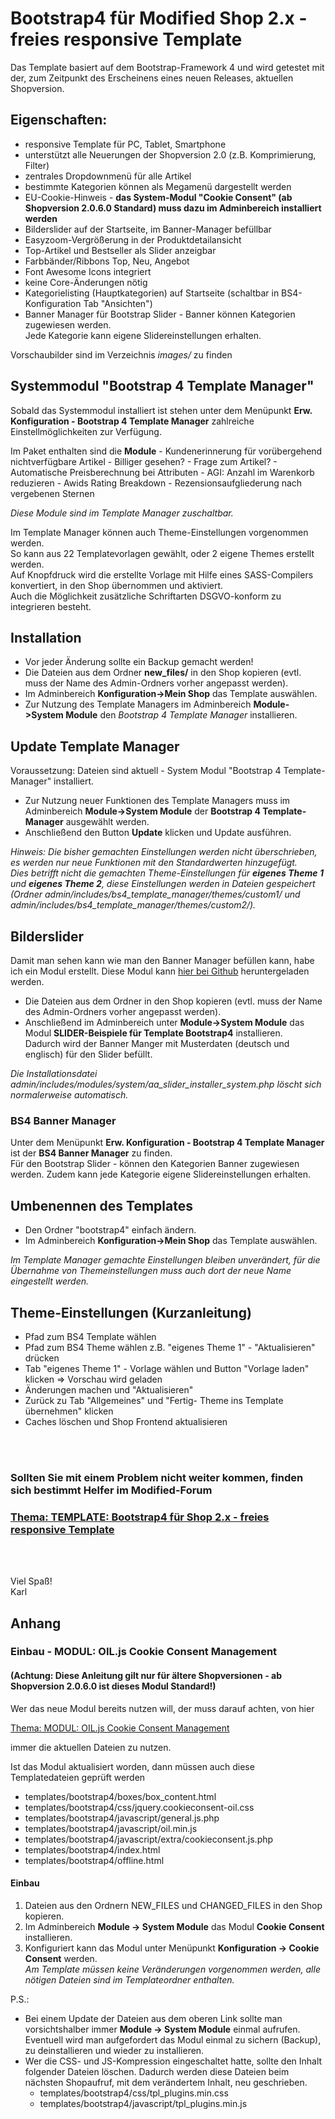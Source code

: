 # Bootstrap4 für Modified Shop 2.x - freies responsive Template

Das Template basiert auf dem Bootstrap-Framework 4 und wird getestet mit der, zum Zeitpunkt des Erscheinens eines neuen Releases, aktuellen Shopversion.


## Eigenschaften:
- responsive Template für PC, Tablet, Smartphone
- unterstützt alle Neuerungen der Shopversion 2.0 (z.B. Komprimierung, Filter)
- zentrales Dropdownmenü für alle Artikel
- bestimmte Kategorien können als Megamenü dargestellt werden
- EU-Cookie-Hinweis - **das System-Modul "Cookie Consent" (ab Shopversion 2.0.6.0 Standard) muss dazu im Adminbereich installiert werden**
- Bilderslider auf der Startseite, im Banner-Manager befüllbar
- Easyzoom-Vergrößerung in der Produktdetailansicht
- Top-Artikel und Bestseller als Slider anzeigbar
- Farbbänder/Ribbons Top, Neu, Angebot
- Font Awesome Icons integriert
- keine Core-Änderungen nötig
- Kategorielisting (Hauptkategorien) auf Startseite (schaltbar in BS4-Konfiguration Tab "Ansichten")
- Banner Manager für Bootstrap Slider - Banner können Kategorien zugewiesen werden.<br />
  Jede Kategorie kann eigene Slidereinstellungen erhalten.

Vorschaubilder sind im Verzeichnis *images/* zu finden

## Systemmodul "Bootstrap 4 Template Manager"

Sobald das Systemmodul installiert ist stehen unter dem Menüpunkt **Erw. Konfiguration - Bootstrap 4 Template Manager** zahlreiche Einstellmöglichkeiten zur Verfügung.

Im Paket enthalten sind die **Module**
	- Kundenerinnerung für vorübergehend nichtverfügbare Artikel
	- Billiger gesehen?
	- Frage zum Artikel?
	- Automatische Preisberechnung bei Attributen
	- AGI: Anzahl im Warenkorb reduzieren
	- Awids Rating Breakdown - Rezensionsaufgliederung nach vergebenen Sternen

*Diese Module sind im Template Manager zuschaltbar.*

Im Template Manager können auch Theme-Einstellungen vorgenommen werden.<br />
So kann aus 22 Templatevorlagen gewählt, oder 2 eigene Themes erstellt werden.<br />
Auf Knopfdruck wird die erstellte Vorlage mit Hilfe eines SASS-Compilers konvertiert, in den Shop übernommen und aktiviert.<br />
Auch die Möglichkeit zusätzliche Schriftarten DSGVO-konform zu integrieren besteht.

## Installation

- Vor jeder Änderung sollte ein Backup gemacht werden!
- Die Dateien aus dem Ordner **new_files/** in den Shop kopieren (evtl. muss der Name des Admin-Ordners vorher angepasst werden).
- Im Adminbereich **Konfiguration->Mein Shop** das Template auswählen.
- Zur Nutzung des Template Managers im Adminbereich **Module->System Module** den *Bootstrap 4 Template Manager* installieren.

## Update Template Manager

Voraussetzung: Dateien sind aktuell - System Modul "Bootstrap 4 Template-Manager" installiert.

- Zur Nutzung neuer Funktionen des Template Managers muss im Adminbereich **Module->System Module** der **Bootstrap 4 Template-Manager** ausgewählt werden.
- Anschließend den Button **Update** klicken und Update ausführen.

*Hinweis: Die bisher gemachten Einstellungen werden nicht überschrieben, es werden nur neue Funktionen mit den Standardwerten hinzugefügt.<br />
Dies betrifft nicht die gemachten Theme-Einstellungen für **eigenes Theme 1** und **eigenes Theme 2**, diese Einstellungen werden in Dateien gespeichert (Ordner admin/includes/bs4_template_manager/themes/custom1/ und admin/includes/bs4_template_manager/themes/custom2/).*

## Bilderslider

Damit man sehen kann wie man den Banner Manager befüllen kann, habe ich ein Modul erstellt.
Diese Modul kann <a href="https://github.com/KarlBogen/sliderbeispiele_bs4" target="_blank" title="KarlBogen/sliderbeispiele_bs4">hier bei Github</a> heruntergeladen werden.

- Die Dateien aus dem Ordner in den Shop kopieren (evtl. muss der Name des Admin-Ordners vorher angepasst werden).
- Anschließend im Adminbereich unter **Module->System Module** das Modul **SLIDER-Beispiele für Template Bootstrap4** installieren.<br />
Dadurch wird der Banner Manger mit Musterdaten (deutsch und englisch) für den Slider befüllt.

*Die Installationsdatei admin/includes/modules/system/aa_slider_installer_system.php löscht sich normalerweise automatisch.*

### BS4 Banner Manager
Unter dem Menüpunkt **Erw. Konfiguration - Bootstrap 4 Template Manager** ist der **BS4 Banner Manager** zu finden.<br />
Für den Bootstrap Slider - können den Kategorien Banner zugewiesen werden. Zudem kann jede Kategorie eigene Slidereinstellungen erhalten.

## Umbenennen des Templates

- Den Ordner "bootstrap4" einfach ändern.
- Im Adminbereich **Konfiguration->Mein Shop** das Template auswählen.

*Im Template Manager gemachte Einstellungen bleiben unverändert, für die Übernahme von Themeinstellungen muss auch dort der neue Name eingestellt werden.*

## Theme-Einstellungen (Kurzanleitung)

- Pfad zum BS4 Template wählen
- Pfad zum BS4 Theme wählen z.B. "eigenes Theme 1" - "Aktualisieren" drücken
- Tab "eigenes Theme 1" - Vorlage wählen und Button "Vorlage laden" klicken => Vorschau wird geladen
- Änderungen machen und "Aktualisieren"
- Zurück zu Tab "Allgemeines" und "Fertig- Theme ins Template übernehmen" klicken
- Caches löschen und Shop Frontend aktualisieren

<br /><br />

### Sollten Sie mit einem Problem nicht weiter kommen, finden sich bestimmt Helfer im Modified-Forum

### [Thema: TEMPLATE: Bootstrap4 für Shop 2.x - freies responsive Template](https://www.modified-shop.org/forum/index.php?topic=40190.0)

<br /><br />

Viel Spaß!<br />
Karl<br />


## Anhang

### Einbau - MODUL: OIL.js Cookie Consent Management
#### (Achtung: Diese Anleitung gilt nur für ältere Shopversionen - ab Shopversion 2.0.6.0 ist dieses Modul Standard!)

Wer das neue Modul bereits nutzen will, der muss darauf achten, von hier

[Thema: MODUL: OIL.js Cookie Consent Management](https://www.modified-shop.org/forum/index.php?topic=41168.0)

immer die aktuellen Dateien zu nutzen.

Ist das Modul aktualisiert worden, dann müssen auch diese Templatedateien geprüft werden
- templates/bootstrap4/boxes/box_content.html
- templates/bootstrap4/css/jquery.cookieconsent-oil.css
- templates/bootstrap4/javascript/general.js.php
- templates/bootstrap4/javascript/oil.min.js
- templates/bootstrap4/javascript/extra/cookieconsent.js.php
- templates/bootstrap4/index.html
- templates/bootstrap4/offline.html

#### Einbau

1.	Dateien aus den Ordnern NEW_FILES und CHANGED_FILES in den Shop kopieren.
2.	Im Adminbereich **Module -> System Module** das Modul **Cookie Consent** installieren.
3.	Konfiguriert kann das Modul unter Menüpunkt **Konfiguration -> Cookie Consent** werden.<br />
	*Am Template müssen keine Veränderungen vorgenommen werden, alle nötigen Dateien sind im Templateordner enthalten.*


P.S.:
- Bei einem Update der Dateien aus dem oberen Link sollte man vorsichtshalber immer **Module -> System Module** einmal aufrufen. Eventuell wird man aufgefordert das Modul einmal zu sichern (Backup), zu deinstallieren und wieder zu installieren.
- Wer die CSS- und JS-Kompression eingeschaltet hatte, sollte den Inhalt folgender Dateien löschen. Dadurch werden diese Dateien beim nächsten Shopaufruf, mit dem verändertem Inhalt, neu geschrieben.
	- templates/bootstrap4/css/tpl_plugins.min.css
	- templates/bootstrap4/javascript/tpl_plugins.min.js
